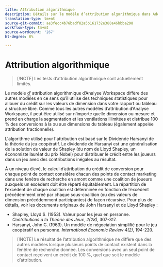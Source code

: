 ```yaml
---
title: Attribution algorithmique
description: Détails sur le modèle d’attribution algorithmique dans Adobe Analytics.
translation-type: tm+mt
source-git-commit: ae3fecc4b76badf82a5b161732e380a46bbba298
workflow-type: tm+mt
source-wordcount: '267'
ht-degree: 0%

---
```



# Attribution algorithmique

>[!NOTE] Les tests d’attribution algorithmique sont actuellement limités.

Le modèle [d’](attribution.md) attribution algorithmique d’Analyse Workspace diffère des autres modèles en ce sens qu’il utilise des techniques statistiques pour allouer du crédit sur les valeurs de dimension dans votre rapport ou tableau à structure libre. Comme tous les autres modèles d’attribution d’Analyse Workspace, il peut être utilisé sur n’importe quelle dimension ou mesure et prend en charge la segmentation et les ventilations illimitées et distribue 100 % des conversions à la ou aux dimensions du tableau (également appelée attribution fractionnelle).

L&#39;algorithme utilisé pour l&#39;attribution est basé sur le Dividende Harsanyi de la théorie du jeu coopératif. Le dividende de Harsanyi est une généralisation de la solution de valeur de Shapley (du nom de Lloyd Shapley, un économiste lauréat du prix Nobel) pour distribuer le crédit entre les joueurs dans un jeu avec des contributions inégales au résultat.

À un niveau élevé, le calcul d’attribution du crédit de conversion pour chaque point de contact considère chacun des points de contact marketing dans une fenêtre de recherche en amont comme une coalition de joueurs auxquels un excédent doit être réparti équitablement. La répartition de l’excédent de chaque coalition est déterminée en fonction de l’excédent précédemment créé par chaque sous-coalition (ou des valeurs de dimension précédemment participantes) de façon récursive. Pour plus de détails, voir les documents originaux de John Harsanyi et de Lloyd Shapley :

* Shapley, Lloyd S. (1953). Valeur pour les jeux en personne. *Contributions à la Théorie des Jeux, 2(28)*, 307-317.
* Harsanyi, John C. (1963). Un modèle de négociation simplifié pour le jeu coopératif en personne. *International Economic Review 4(2)*, 194-220.

>[!NOTE] Le résultat de l’attribution algorithmique ne diffère que des autres modèles lorsque plusieurs points de contact existent dans la fenêtre de recherche donnée. Les conversions avec un seul point de contact reçoivent un crédit de 100 %, quel que soit le modèle d’attribution.
